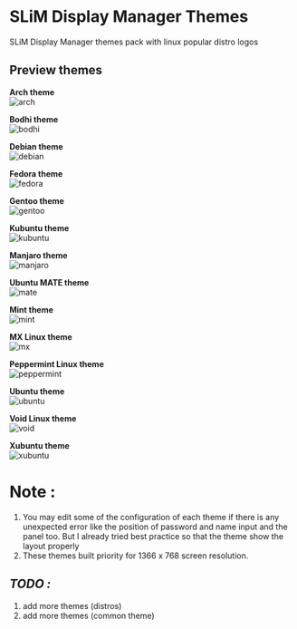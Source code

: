 # SLiM Display Manager Themes
SLiM Display Manager themes pack with linux popular distro logos

## Preview themes

**Arch theme** <br>
![arch](https://github.com/aufarijaal/slim-themes/blob/master/previews/arch.png) <br>

**Bodhi theme** <br>
![bodhi](https://github.com/aufarijaal/slim-themes/blob/master/previews/bodhi.png) <br>

**Debian theme** <br>
![debian](https://github.com/aufarijaal/slim-themes/blob/master/previews/debian.png) <br>

**Fedora theme** <br>
![fedora](https://github.com/aufarijaal/slim-themes/blob/master/previews/fedora.png) <br>

**Gentoo theme** <br>
![gentoo](https://github.com/aufarijaal/slim-themes/blob/master/previews/gentoo.png) <br>

**Kubuntu theme** <br>
![kubuntu](https://github.com/aufarijaal/slim-themes/blob/master/previews/kubuntu.png) <br>

**Manjaro theme** <br>
![manjaro](https://github.com/aufarijaal/slim-themes/blob/master/previews/manjaro.png) <br>

**Ubuntu MATE theme** <br>
![mate](https://github.com/aufarijaal/slim-themes/blob/master/previews/mate.png) <br>

**Mint theme** <br>
![mint](https://github.com/aufarijaal/slim-themes/blob/master/previews/mint.png) <br>

**MX Linux theme** <br>
![mx](https://github.com/aufarijaal/slim-themes/blob/master/previews/mx.png) <br>

**Peppermint Linux theme** <br>
![peppermint](https://github.com/aufarijaal/slim-themes/blob/master/previews/peppermint.png) <br>

**Ubuntu theme** <br>
![ubuntu](https://github.com/aufarijaal/slim-themes/blob/master/previews/ubuntu.png) <br>

**Void Linux theme** <br>
![void](https://github.com/aufarijaal/slim-themes/blob/master/previews/void.png) <br>

**Xubuntu theme** <br>
![xubuntu](https://github.com/aufarijaal/slim-themes/blob/master/previews/xubuntu.png) <br>

# **Note :**
1. You may edit some of the configuration of each theme if there is any unexpected error like the position of password and name input and the panel too. But I already tried best practice so that the theme show the layout properly
2. These themes built priority for 1366 x 768 screen resolution.


## **_TODO :_**
1. add more themes (distros)
2. add more themes (common theme)